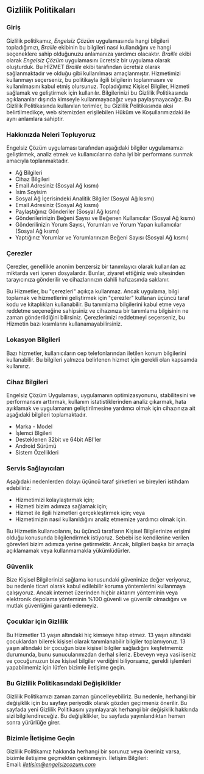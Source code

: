 Gizlilik Politikaları 
----------------

### Giriş  
Gizlilik politikamız, *Engelsiz Çözüm* uygulamasında hangi bilgileri topladığımızı, *Braille* ekibinin bu bilgileri nasıl kullandığını ve hangi seçeneklere sahip olduğunuzu anlamanıza yardımcı olacaktır.
*Braille* ekibi olarak *Engelsiz Çözüm* uygulamasını ücretsiz bir uygulama olarak oluşturduk. Bu HİZMET *Braille* ekibi tarafından ücretsiz olarak sağlanmaktadır ve olduğu gibi kullanılması amaçlanmıştır.
Hizmetimizi kullanmayı seçerseniz, bu politikayla ilgili bilgilerin toplanmasını ve kullanılmasını kabul etmiş olursunuz. Topladığımız Kişisel Bilgiler, Hizmeti sağlamak ve geliştirmek için kullanılır. Bilgilerinizi bu Gizlilik Politikasında açıklananlar dışında kimseyle kullanmayacağız veya paylaşmayacağız.
Bu Gizlilik Politikasında kullanılan terimler, bu Gizlilik Politikasında aksi belirtilmedikçe, web sitemizden erişilebilen Hüküm ve Koşullarımızdaki ile aynı anlamlara sahiptir.

### Hakkınızda Neleri Topluyoruz  
Engelsiz Çözüm uygulaması tarafından aşağıdaki bilgiler uygulamamızı geliştirmek, analiz etmek ve kullanıcılarına daha iyi bir performans sunmak amacıyla toplanmaktadır.

- Ağ Bilgileri
- Cihaz Bilgileri
- Email Adresiniz (Sosyal Ağ kısmı)
- İsim Soyisim
- Sosyal Ağ İçerisindeki Analitik Bilgiler (Sosyal Ağ kısmı)
- Email Adresiniz (Sosyal Ağ kısmı)
- Paylaştığınız Gönderiler (Sosyal Ağ kısmı)
- Gönderilerinizin Beğeni Sayısı ve Beğenen Kullanıcılar (Sosyal Ağ kısmı)
- Gönderilinizin Yorum Sayısı, Yorumları ve Yorum Yapan kullanıcılar (Sosyal Ağ kısmı)
- Yaptığınız Yorumlar ve Yorumlarınızın Beğeni Sayısı (Sosyal Ağ kısmı)

### Çerezler  
Çerezler, genellikle anonim benzersiz bir tanımlayıcı olarak kullanılan az miktarda veri içeren dosyalardır. Bunlar, ziyaret ettiğiniz web sitesinden tarayıcınıza gönderilir ve cihazlarınızın dahili hafızasında saklanır.

Bu Hizmetler, bu "çerezleri" açıkça kullanmaz. Ancak uygulama, bilgi toplamak ve hizmetlerini geliştirmek için "çerezler" kullanan üçüncü taraf kodu ve kitaplıkları kullanabilir. Bu tanımlama bilgilerini kabul etme veya reddetme seçeneğine sahipsiniz ve cihazınıza bir tanımlama bilgisinin ne zaman gönderildiğini bilirsiniz. Çerezlerimizi reddetmeyi seçerseniz, bu Hizmetin bazı kısımlarını kullanamayabilirsiniz. 

### Lokasyon Bilgileri 
Bazı hizmetler, kullanıcıların cep telefonlarından iletilen konum bilgilerini kullanabilir. Bu bilgileri yalnızca belirlenen hizmet için gerekli olan kapsamda kullanırız.

### Cihaz Bilgileri
Engelsiz Çözüm Uygulaması, uygulamanın optimizasyonunu, stabilitesini ve performansını arttırmak, kullanım istatistiklerinden analiz çıkarmak, hata ayıklamak ve uygulamanın geliştirilmesine yardımcı olmak için cihazınıza ait aşağıdaki bilgileri toplamaktadır.

- Marka - Model
- İşlemci Blgileri
- Desteklenen 32bit ve 64bit ABI'ler
- Android Sürümü
- Sistem Özellikleri

### Servis Sağlayıcıları
Aşağıdaki nedenlerden dolayı üçüncü taraf şirketleri ve bireyleri istihdam edebiliriz:
* Hizmetimizi kolaylaştırmak için;
* Hizmeti bizim adımıza sağlamak için;
* Hizmet ile ilgili hizmetleri gerçekleştirmek için; veya
* Hizmetimizin nasıl kullanıldığını analiz etmemize yardımcı olmak için. 

Bu Hizmetin kullanıcılarını, bu üçüncü tarafların Kişisel Bilgilerinize erişimi olduğu konusunda bilgilendirmek istiyoruz. Sebebi ise kendilerine verilen görevleri bizim adımıza yerine getirmektir. Ancak, bilgileri başka bir amaçla açıklamamak veya kullanmamakla yükümlüdürler.

### Güvenlik  
Bize Kişisel Bilgilerinizi sağlama konusundaki güveninize değer veriyoruz, bu nedenle ticari olarak kabul edilebilir koruma yöntemlerini kullanmaya çalışıyoruz. Ancak internet üzerinden hiçbir aktarım yönteminin veya elektronik depolama yönteminin %100 güvenli ve güvenilir olmadığını ve mutlak güvenliğini garanti edemeyiz.

### Çocuklar için Gizlilik
Bu Hizmetler 13 yaşın altındaki hiç kimseye hitap etmez. 13 yaşın altındaki çocuklardan bilerek kişisel olarak tanımlanabilir bilgiler toplamıyoruz. 13 yaşın altındaki bir çocuğun bize kişisel bilgiler sağladığını keşfetmemiz durumunda, bunu sunucularımızdan derhal sileriz. Ebeveyn veya vasi iseniz ve çocuğunuzun bize kişisel bilgiler verdiğini biliyorsanız, gerekli işlemleri yapabilmemiz için lütfen bizimle iletişime geçin.

### Bu Gizlilik Politikasındaki Değişiklikler
Gizlilik Politikamızı zaman zaman güncelleyebiliriz. Bu nedenle, herhangi bir değişiklik için bu sayfayı periyodik olarak gözden geçirmeniz önerilir. Bu sayfada yeni Gizlilik Politikasını yayınlayarak herhangi bir değişiklik hakkında sizi bilgilendireceğiz. Bu değişiklikler, bu sayfada yayınlandıktan hemen sonra yürürlüğe girer.

### Bizimle İletişime Geçin  
Gizlilik Politikamız hakkında herhangi bir sorunuz veya öneriniz varsa, bizimle iletişime geçmekten çekinmeyin.
İletişim Bilgileri:  
Email: *iletisim@engelsizcozum.com*
